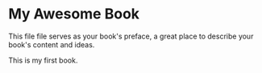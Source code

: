# My Awesome Book

This file file serves as your book's preface, a great place to describe your book's content and ideas.

This is my first book.

